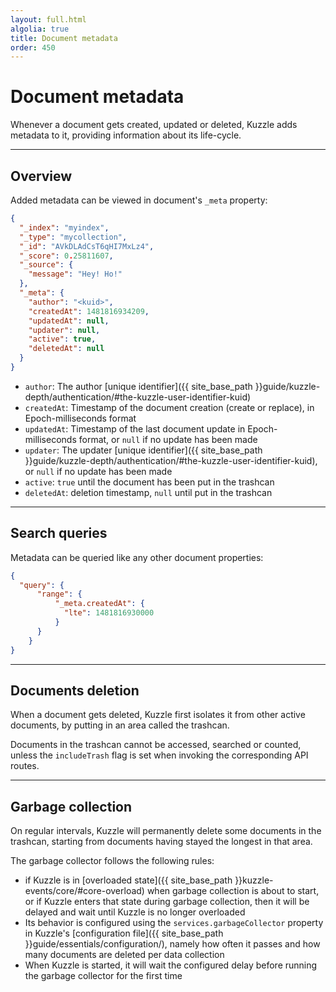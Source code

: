 ```yaml
---
layout: full.html
algolia: true
title: Document metadata
order: 450
---
```


# Document metadata

Whenever a document gets created, updated or deleted, Kuzzle adds metadata to it, providing information about its life-cycle.

---

## Overview

Added metadata can be viewed in document's `_meta` property:

```json
{
  "_index": "myindex",
  "_type": "mycollection",
  "_id": "AVkDLAdCsT6qHI7MxLz4",
  "_score": 0.25811607,
  "_source": {
    "message": "Hey! Ho!"
  },
  "_meta": {
    "author": "<kuid>",
    "createdAt": 1481816934209,
    "updatedAt": null,
    "updater": null,
    "active": true,
    "deletedAt": null
  }
}
```

* `author`: The author [unique identifier]({{ site_base_path }}guide/kuzzle-depth/authentication/#the-kuzzle-user-identifier-kuid)
* `createdAt`: Timestamp of the document creation (create or replace), in Epoch-milliseconds format
* `updatedAt`: Timestamp of the last document update in Epoch-milliseconds format, or `null` if no update has been made
* `updater`: The updater [unique identifier]({{ site_base_path }}guide/kuzzle-depth/authentication/#the-kuzzle-user-identifier-kuid), or `null` if no update has been made
* `active`: `true` until the document has been put in the trashcan
* `deletedAt`: deletion timestamp, `null` until put in the trashcan

---

## Search queries

Metadata can be queried like any other document properties:

```json
{
  "query": {
      "range": {
          "_meta.createdAt": {
            "lte": 1481816930000
          }
      }
    }
}
```

---

## Documents deletion

When a document gets deleted, Kuzzle first isolates it from other active documents, by putting in an area called the trashcan.

Documents in the trashcan cannot be accessed, searched or counted, unless the `includeTrash` flag is set when invoking the corresponding API routes.

---

## Garbage collection

On regular intervals, Kuzzle will permanently delete some documents in the trashcan, starting from documents having stayed the longest in that area.

The garbage collector follows the following rules:

* if Kuzzle is in [overloaded state]({{ site_base_path }}kuzzle-events/core/#core-overload) when garbage collection is about to start, or if Kuzzle enters that state during garbage collection, then it will be delayed and wait until Kuzzle is no longer overloaded
* Its behavior is configured using the `services.garbageCollector` property in Kuzzle's [configuration file]({{ site_base_path }}guide/essentials/configuration/), namely how often it passes and how many documents are deleted per data collection
* When Kuzzle is started, it will wait the configured delay before running the garbage collector for the first time

